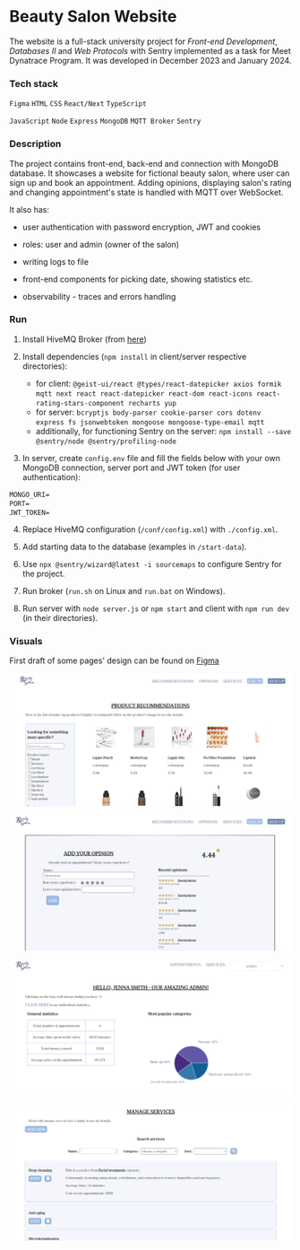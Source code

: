 # Beauty Salon Website

The website is a full-stack university project for *Front-end Development*, *Databases II* and *Web Protocols* with Sentry implemented as a task for Meet Dynatrace Program. It was developed in December 2023 and January 2024.

### Tech stack

`Figma`  `HTML`  `CSS`  `React/Next`  `TypeScript`

`JavaScript`  `Node`  `Express`  `MongoDB`  `MQTT Broker` `Sentry`

### Description

The project contains front-end, back-end and connection with MongoDB database. It showcases a website for fictional beauty salon, where user can sign up and book an appointment. Adding opinions, displaying salon's rating and changing appointment's state is handled with MQTT over WebSocket. 

It also has:

- user authentication with password encryption, JWT and cookies

- roles: user and admin (owner of the salon)

- writing logs to file

- front-end components for picking date, showing statistics etc.

- observability - traces and errors handling

### Run

1. Install HiveMQ Broker (from [here](https://github.com/hivemq/hivemq-community-edition/releases))

2. Install dependencies (`npm install` in client/server respective directories):
   - for client: `@geist-ui/react @types/react-datepicker axios formik mqtt next react react-datepicker react-dom react-icons react-rating-stars-component recharts yup`
   - for server: `bcryptjs body-parser cookie-parser cors dotenv express fs jsonwebtoken mongoose mongoose-type-email mqtt`
   - additionally, for functioning Sentry on the server: `npm install --save @sentry/node @sentry/profiling-node`

3. In server, create `config.env` file and fill the fields below with your own MongoDB connection, server port and JWT token (for user authentication):

```env
MONGO_URI=
PORT=
JWT_TOKEN=
```

4. Replace HiveMQ configuration (`/conf/config.xml`) with `./config.xml`.

5. Add starting data to the database (examples in `/start-data`).

6. Use `npx @sentry/wizard@latest -i sourcemaps` to configure Sentry for the project.

7. Run broker (`run.sh` on Linux and `run.bat` on Windows).

6. Run server with `node server.js` or `npm start` and client with `npm run dev` (in their directories).

### Visuals

First draft of some pages' design can be found on [Figma](https://www.figma.com/file/l1yoaZEurH4jm8BdzmViy9/beauty-salon?type=design&node-id=0%3A1&mode=design&t=GYieKUqEu7pqZKEK-1)

![recommendations](./screenshots/pic-1.png)

![opinions](./screenshots/pic-2.png)

![admin page](./screenshots/pic-3.png)

![services](./screenshots/pic-4.png)
